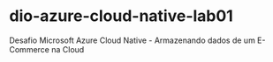 # dio-azure-cloud-native-lab01
Desafio Microsoft Azure Cloud Native - Armazenando dados de um E-Commerce na Cloud
